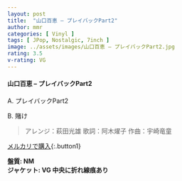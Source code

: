 ```yaml
---
layout: post
title:  "山口百恵 – プレイバックPart2"
author: mmr
categories: [ Vinyl ]
tags: [ JPop, Nostalgic, 7inch ]
image: ../assets/images/山口百恵 – プレイバックPart2.jpg
rating: 3.5
v-rating: VG
---
```


#### 山口百恵 – プレイバックPart2

A. プレイバックPart2

B. 賭け 

> アレンジ：萩田光雄
歌詞：阿木燿子
作曲：宇崎竜童

[メルカリで購入](https://jp.mercari.com/item/m52674329822){:.button1}

<div class="mt-4 mb-4 d-flex align-items-center">
<strong class="mr-1">盤質: NM</strong>
</div>
<div class="mt-4 mb-4 d-flex align-items-center">
<strong class="mr-1">ジャケット: VG 中央に折れ線痕あり</strong>
</div>
